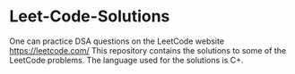 # Leet-Code-Solutions
One can practice DSA questions on the LeetCode website https://leetcode.com/ 
This repository contains the solutions to some of the LeetCode problems. The language used for the solutions is C+. 
